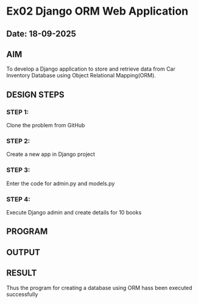 # Ex02 Django ORM Web Application
## Date: 18-09-2025


## AIM
To develop a Django application to store and retrieve data from Car Inventory Database using Object Relational Mapping(ORM).

## DESIGN STEPS

### STEP 1:
Clone the problem from GitHub

### STEP 2:
Create a new app in Django project

### STEP 3:
Enter the code for admin.py and models.py

### STEP 4:
Execute Django admin and create details for 10 books

## PROGRAM


## OUTPUT




## RESULT
Thus the program for creating a database using ORM hass been executed successfully
